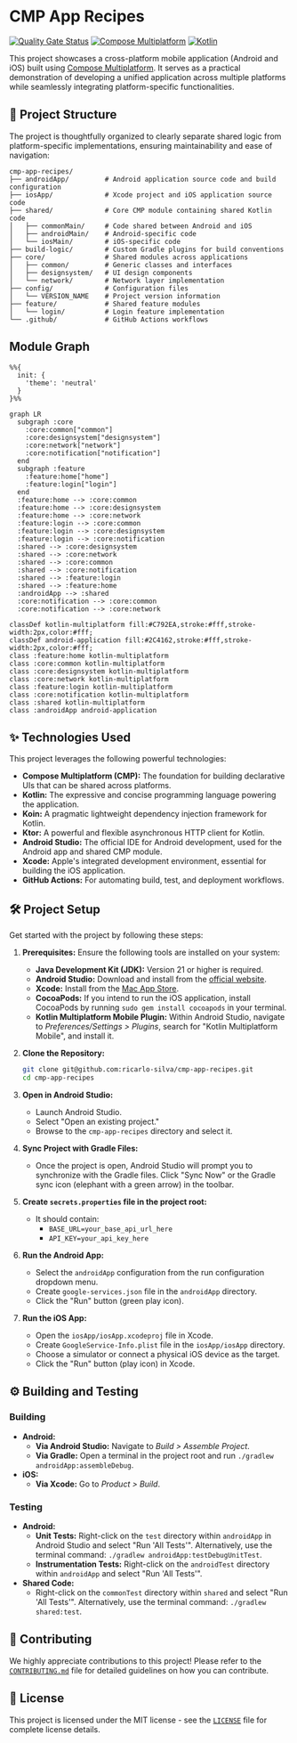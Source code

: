 # CMP App Recipes

[![Quality Gate Status](https://sonarcloud.io/api/project_badges/measure?project=ricarlo-silva_cmp-app-recipes&metric=alert_status)](https://sonarcloud.io/summary/new_code?id=ricarlo-silva_cmp-app-recipes)
[![Compose Multiplatform](https://img.shields.io/badge/Compose%20Multiplatform-1.7.3-blueviolet.svg)](https://www.jetbrains.com/help/kotlin-multiplatform-dev/compose-multiplatform-overview.html)
[![Kotlin](https://img.shields.io/badge/Kotlin-2.1.10-blue.svg)](https://kotlinlang.org/)

This project showcases a cross-platform mobile application (Android and iOS) built
using [Compose Multiplatform](https://www.jetbrains.com/help/kotlin-multiplatform-dev/compose-multiplatform-create-first-app.html).
It serves as a practical demonstration of developing a unified application across multiple platforms
while seamlessly integrating platform-specific functionalities.

## 📂 Project Structure

The project is thoughtfully organized to clearly separate shared logic from platform-specific
implementations, ensuring maintainability and ease of navigation:

```
cmp-app-recipes/
├── androidApp/         # Android application source code and build configuration
├── iosApp/             # Xcode project and iOS application source code
├── shared/             # Core CMP module containing shared Kotlin code
│   ├── commonMain/     # Code shared between Android and iOS
│   ├── androidMain/    # Android-specific code
│   └── iosMain/        # iOS-specific code
├── build-logic/        # Custom Gradle plugins for build conventions
├── core/               # Shared modules across applications
│   ├── common/         # Generic classes and interfaces
│   ├── designsystem/   # UI design components
│   └── network/        # Network layer implementation
├── config/             # Configuration files
│   └── VERSION_NAME    # Project version information
├── feature/            # Shared feature modules
│   └── login/          # Login feature implementation
└── .github/            # GitHub Actions workflows
```

## Module Graph

```mermaid
%%{
  init: {
    'theme': 'neutral'
  }
}%%

graph LR
  subgraph :core
    :core:common["common"]
    :core:designsystem["designsystem"]
    :core:network["network"]
    :core:notification["notification"]
  end
  subgraph :feature
    :feature:home["home"]
    :feature:login["login"]
  end
  :feature:home --> :core:common
  :feature:home --> :core:designsystem
  :feature:home --> :core:network
  :feature:login --> :core:common
  :feature:login --> :core:designsystem
  :feature:login --> :core:notification
  :shared --> :core:designsystem
  :shared --> :core:network
  :shared --> :core:common
  :shared --> :core:notification
  :shared --> :feature:login
  :shared --> :feature:home
  :androidApp --> :shared
  :core:notification --> :core:common
  :core:notification --> :core:network

classDef kotlin-multiplatform fill:#C792EA,stroke:#fff,stroke-width:2px,color:#fff;
classDef android-application fill:#2C4162,stroke:#fff,stroke-width:2px,color:#fff;
class :feature:home kotlin-multiplatform
class :core:common kotlin-multiplatform
class :core:designsystem kotlin-multiplatform
class :core:network kotlin-multiplatform
class :feature:login kotlin-multiplatform
class :core:notification kotlin-multiplatform
class :shared kotlin-multiplatform
class :androidApp android-application

```

## ✨ Technologies Used

This project leverages the following powerful technologies:

* **Compose Multiplatform (CMP):** The foundation for building declarative UIs that can be shared
  across platforms.
* **Kotlin:** The expressive and concise programming language powering the application.
* **Koin:** A pragmatic lightweight dependency injection framework for Kotlin.
* **Ktor:** A powerful and flexible asynchronous HTTP client for Kotlin.
* **Android Studio:** The official IDE for Android development, used for the Android app and shared
  CMP module.
* **Xcode:** Apple's integrated development environment, essential for building the iOS application.
* **GitHub Actions:** For automating build, test, and deployment workflows.

## 🛠️ Project Setup

Get started with the project by following these steps:

1. **Prerequisites:** Ensure the following tools are installed on your system:
    * **Java Development Kit (JDK):** Version 21 or higher is required.
    * **Android Studio:** Download and install from
      the [official website](https://developer.android.com/studio).
    * **Xcode:** Install from the [Mac App Store](https://apps.apple.com/us/app/xcode/id497799835).
    * **CocoaPods:** If you intend to run the iOS application, install CocoaPods by running
      `sudo gem install cocoapods` in your terminal.
    * **Kotlin Multiplatform Mobile Plugin:** Within Android Studio, navigate to
      *Preferences/Settings > Plugins*, search for "Kotlin Multiplatform Mobile", and install it.

2. **Clone the Repository:**

   ```bash
   git clone git@github.com:ricarlo-silva/cmp-app-recipes.git
   cd cmp-app-recipes
   ```

3. **Open in Android Studio:**
    * Launch Android Studio.
    * Select "Open an existing project."
    * Browse to the `cmp-app-recipes` directory and select it.

4. **Sync Project with Gradle Files:**
    * Once the project is open, Android Studio will prompt you to synchronize with the Gradle files.
      Click "Sync Now" or the Gradle sync icon (elephant with a green arrow) in the toolbar.

5. **Create `secrets.properties` file in the project root:**
    * It should contain:
        * `BASE_URL=your_base_api_url_here`
        * `API_KEY=your_api_key_here`

6. **Run the Android App:**
    * Select the `androidApp` configuration from the run configuration dropdown menu.
    * Create `google-services.json` file in the `androidApp` directory.
    * Click the "Run" button (green play icon).

7. **Run the iOS App:**
    * Open the `iosApp/iosApp.xcodeproj` file in Xcode.
    * Create `GoogleService-Info.plist` file in the `iosApp/iosApp` directory.
    * Choose a simulator or connect a physical iOS device as the target.
    * Click the "Run" button (play icon) in Xcode.

## ⚙️ Building and Testing

### Building

* **Android:**
    * **Via Android Studio:** Navigate to *Build > Assemble Project*.
    * **Via Gradle:** Open a terminal in the project root and run
      `./gradlew androidApp:assembleDebug`.
* **iOS:**
    * **Via Xcode:** Go to *Product > Build*.

### Testing

* **Android:**
    * **Unit Tests:** Right-click on the `test` directory within `androidApp` in Android Studio and
      select "Run 'All Tests'". Alternatively, use the terminal command:
      `./gradlew androidApp:testDebugUnitTest`.
    * **Instrumentation Tests:** Right-click on the `androidTest` directory within `androidApp` and
      select "Run 'All Tests'".
* **Shared Code:**
    * Right-click on the `commonTest` directory within `shared` and select "Run 'All Tests'".
      Alternatively, use the terminal command: `./gradlew shared:test`.

## 🤝 Contributing

We highly appreciate contributions to this project! Please refer to the [
`CONTRIBUTING.md`](CONTRIBUTING.md) file for detailed guidelines on how you can contribute.

## 📄 License

This project is licensed under the MIT license - see the [`LICENSE`](LICENSE) file for complete
license details.
